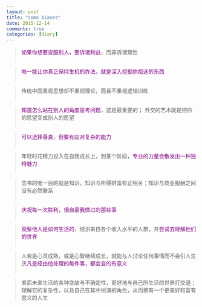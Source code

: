 ```yaml
---
layout: post
title: "some biases"
date: 2015-12-14
comments: true
categories: [diary]
---
```

> <font color="#800080">如果你想要说服别人，要诉诸利益</font>，而非诉诸理性  
> <br/>

> <font color="#800080">唯一能让你真正保持生机的办法，就是深入挖掘你痴迷的东西</font>  
> <br/>

> 传统中国重视思想却不重视理论，而且不重视逻辑训练    
> <br/>

> <font color="#800080">知道怎么站在别人的角度思考问题</font>，这是最重要的； 外交的艺术就是把你的愿望变成别人的愿望        
> <br/>

> <font color="#800080">可以选择善良，但要有应对复杂的能力</font>  
> <br/>

> 年轻时花精力投入在自我成长上，到某个阶段，<font color="#800080">专业的力量会散发出一种独特魅力</font>   
> <br/>

> 念书的唯一目的就是知识，知识与所得财富有正相关；知识与商业报酬之间没有必然联系  
> <br/>

> <font color="#800080">庆祝每一次胜利，很自豪我做过的那些事</font>  
> <br/>

> <font color="#800080">观察他人是如何生活的</font>，结识来自各个收入水平的人群，并<font color="#800080">尝试去理解他们的世界</font>  
> <br/>

> 人若是心灵成熟，或是心智继续成长，就能与人讨论任何事情而不会引人生厌<font color="#800080">凡是经由他处理的每件事，都会变的有意义</font>  
> <br/>

> 直面未来生活的各种变故与不确定性，更好地与自己所生活的世界打交道；理解它的复杂性，以及自己在其中扮演的角色，从而拥有一个更美好和富有意义的人生  
